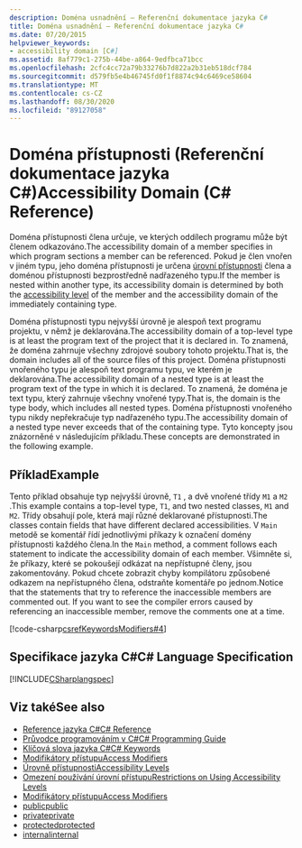 ```yaml
---
description: Doména usnadnění – Referenční dokumentace jazyka C#
title: Doména usnadnění – Referenční dokumentace jazyka C#
ms.date: 07/20/2015
helpviewer_keywords:
- accessibility domain [C#]
ms.assetid: 8af779c1-275b-44be-a864-9edfbca71bcc
ms.openlocfilehash: 2cfc4cc72a79b33276b7d822a2b31eb518dcf784
ms.sourcegitcommit: d579fb5e4b46745fd0f1f8874c94c6469ce58604
ms.translationtype: MT
ms.contentlocale: cs-CZ
ms.lasthandoff: 08/30/2020
ms.locfileid: "89127058"
---
```

# <a name="accessibility-domain-c-reference"></a><span data-ttu-id="ad171-103">Doména přístupnosti (Referenční dokumentace jazyka C#)</span><span class="sxs-lookup"><span data-stu-id="ad171-103">Accessibility Domain (C# Reference)</span></span>
<span data-ttu-id="ad171-104">Doména přístupnosti člena určuje, ve kterých oddílech programu může být členem odkazováno.</span><span class="sxs-lookup"><span data-stu-id="ad171-104">The accessibility domain of a member specifies in which program sections a member can be referenced.</span></span> <span data-ttu-id="ad171-105">Pokud je člen vnořen v jiném typu, jeho doména přístupnosti je určena [úrovní přístupnosti](./accessibility-levels.md) člena a doménou přístupnosti bezprostředně nadřazeného typu.</span><span class="sxs-lookup"><span data-stu-id="ad171-105">If the member is nested within another type, its accessibility domain is determined by both the [accessibility level](./accessibility-levels.md) of the member and the accessibility domain of the immediately containing type.</span></span>  
  
 <span data-ttu-id="ad171-106">Doména přístupnosti typu nejvyšší úrovně je alespoň text programu projektu, v němž je deklarována.</span><span class="sxs-lookup"><span data-stu-id="ad171-106">The accessibility domain of a top-level type is at least the program text of the project that it is declared in.</span></span> <span data-ttu-id="ad171-107">To znamená, že doména zahrnuje všechny zdrojové soubory tohoto projektu.</span><span class="sxs-lookup"><span data-stu-id="ad171-107">That is, the domain includes all of the source files of this project.</span></span> <span data-ttu-id="ad171-108">Doména přístupnosti vnořeného typu je alespoň text programu typu, ve kterém je deklarována.</span><span class="sxs-lookup"><span data-stu-id="ad171-108">The accessibility domain of a nested type is at least the program text of the type in which it is declared.</span></span> <span data-ttu-id="ad171-109">To znamená, že doména je text typu, který zahrnuje všechny vnořené typy.</span><span class="sxs-lookup"><span data-stu-id="ad171-109">That is, the domain is the type body, which includes all nested types.</span></span> <span data-ttu-id="ad171-110">Doména přístupnosti vnořeného typu nikdy nepřekračuje typ nadřazeného typu.</span><span class="sxs-lookup"><span data-stu-id="ad171-110">The accessibility domain of a nested type never exceeds that of the containing type.</span></span> <span data-ttu-id="ad171-111">Tyto koncepty jsou znázorněné v následujícím příkladu.</span><span class="sxs-lookup"><span data-stu-id="ad171-111">These concepts are demonstrated in the following example.</span></span>  
  
## <a name="example"></a><span data-ttu-id="ad171-112">Příklad</span><span class="sxs-lookup"><span data-stu-id="ad171-112">Example</span></span>  
 <span data-ttu-id="ad171-113">Tento příklad obsahuje typ nejvyšší úrovně, `T1` , a dvě vnořené třídy `M1` a `M2` .</span><span class="sxs-lookup"><span data-stu-id="ad171-113">This example contains a top-level type, `T1`, and two nested classes, `M1` and `M2`.</span></span> <span data-ttu-id="ad171-114">Třídy obsahují pole, která mají různé deklarované přístupnosti.</span><span class="sxs-lookup"><span data-stu-id="ad171-114">The classes contain fields that have different declared accessibilities.</span></span> <span data-ttu-id="ad171-115">V `Main` metodě se komentář řídí jednotlivými příkazy k označení domény přístupnosti každého člena.</span><span class="sxs-lookup"><span data-stu-id="ad171-115">In the `Main` method, a comment follows each statement to indicate the accessibility domain of each member.</span></span> <span data-ttu-id="ad171-116">Všimněte si, že příkazy, které se pokoušejí odkázat na nepřístupné členy, jsou zakomentovány. Pokud chcete zobrazit chyby kompilátoru způsobené odkazem na nepřístupného člena, odstraňte komentáře po jednom.</span><span class="sxs-lookup"><span data-stu-id="ad171-116">Notice that the statements that try to reference the inaccessible members are commented out. If you want to see the compiler errors caused by referencing an inaccessible member, remove the comments one at a time.</span></span>  
  
[!code-csharp[csrefKeywordsModifiers#4](~/samples/snippets/csharp/VS_Snippets_VBCSharp/csrefKeywordsModifiers/CS/csrefKeywordsModifiers.cs#4)]
  
## <a name="c-language-specification"></a><span data-ttu-id="ad171-117">Specifikace jazyka C#</span><span class="sxs-lookup"><span data-stu-id="ad171-117">C# Language Specification</span></span>  
 [!INCLUDE[CSharplangspec](~/includes/csharplangspec-md.md)]  
  
## <a name="see-also"></a><span data-ttu-id="ad171-118">Viz také</span><span class="sxs-lookup"><span data-stu-id="ad171-118">See also</span></span>

- [<span data-ttu-id="ad171-119">Reference jazyka C#</span><span class="sxs-lookup"><span data-stu-id="ad171-119">C# Reference</span></span>](../index.md)
- [<span data-ttu-id="ad171-120">Průvodce programováním v C#</span><span class="sxs-lookup"><span data-stu-id="ad171-120">C# Programming Guide</span></span>](../../programming-guide/index.md)
- [<span data-ttu-id="ad171-121">Klíčová slova jazyka C#</span><span class="sxs-lookup"><span data-stu-id="ad171-121">C# Keywords</span></span>](./index.md)
- [<span data-ttu-id="ad171-122">Modifikátory přístupu</span><span class="sxs-lookup"><span data-stu-id="ad171-122">Access Modifiers</span></span>](./access-modifiers.md)
- [<span data-ttu-id="ad171-123">Úrovně přístupnosti</span><span class="sxs-lookup"><span data-stu-id="ad171-123">Accessibility Levels</span></span>](./accessibility-levels.md)
- [<span data-ttu-id="ad171-124">Omezení používání úrovní přístupu</span><span class="sxs-lookup"><span data-stu-id="ad171-124">Restrictions on Using Accessibility Levels</span></span>](./restrictions-on-using-accessibility-levels.md)
- [<span data-ttu-id="ad171-125">Modifikátory přístupu</span><span class="sxs-lookup"><span data-stu-id="ad171-125">Access Modifiers</span></span>](../../programming-guide/classes-and-structs/access-modifiers.md)
- [<span data-ttu-id="ad171-126">public</span><span class="sxs-lookup"><span data-stu-id="ad171-126">public</span></span>](./public.md)
- [<span data-ttu-id="ad171-127">private</span><span class="sxs-lookup"><span data-stu-id="ad171-127">private</span></span>](./private.md)
- [<span data-ttu-id="ad171-128">protected</span><span class="sxs-lookup"><span data-stu-id="ad171-128">protected</span></span>](./protected.md)
- [<span data-ttu-id="ad171-129">internal</span><span class="sxs-lookup"><span data-stu-id="ad171-129">internal</span></span>](./internal.md)
